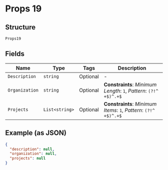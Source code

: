 
# Props 19

## Structure

`Props19`

## Fields

| Name | Type | Tags | Description |
|  --- | --- | --- | --- |
| `Description` | `string` | Optional | - |
| `Organization` | `string` | Optional | **Constraints**: *Minimum Length*: `1`, *Pattern*: `(?!^ +$)^.+$` |
| `Projects` | `List<string>` | Optional | **Constraints**: *Minimum Items*: `1`, *Pattern*: `(?!^ +$)^.+$` |

## Example (as JSON)

```json
{
  "description": null,
  "organization": null,
  "projects": null
}
```

